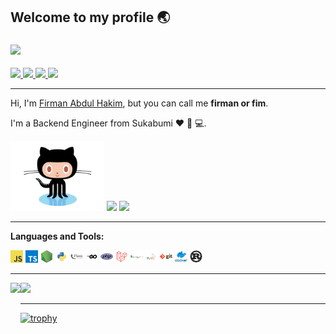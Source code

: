 ## Welcome to my profile :earth_asia: 
### ![](https://komarev.com/ghpvc/?username=firmanJS&label=Views)
<p>
  <a target="_blank" href="https://www.linkedin.com/in/firman-abdul-hakim-2a818b92">
    <img src="https://img.shields.io/badge/LinkedIn-0077B5?style=for-the-badge&logo=linkedin&logoColor=white" /> 
  </a>
  <a target="_blank" href="https://www.facebook.com/fimzjs">
    <img src="https://img.shields.io/badge/Facebook-1877F2?style=for-the-badge&logo=facebook&logoColor=white" />
  </a>
  <a target="_blank" href="https://firmanabdulhakim.medium.com/">
    <img src="https://img.shields.io/badge/Medium-12100E?style=for-the-badge&logo=medium&logoColor=white" />
   </a>
    <a target="_blank" href="https://www.hackerrank.com/fimzhakim?hr_r=1/">
    <img src="https://img.shields.io/badge/Hackerrank-2dc866?style=for-the-badge&logo=hackerrank&logoColor=white" />
   </a>
 </p>


---- 
Hi, I'm [Firman Abdul Hakim](https://firmanjs.github.io), but you can call me **firman or fim**. 

I'm a Backend Engineer from Sukabumi :heart: 🧐 :computer:. 
<p>
  <img src ="https://raw.githubusercontent.com/ijlik/ijlik/master/octocat.gif" width="150px" />
  <img src ="https://denolib.github.io/animated-deno-logo/deno-circle-thunder.gif" width="110px"/>
  <img src ="https://images4.programmersought.com/810/44/4463301429a7e1ae25c7e13922005e7a.gif" width="110px"/>
</p>

----
**Languages and Tools:**  

<code><img height="20" src="https://raw.githubusercontent.com/github/explore/80688e429a7d4ef2fca1e82350fe8e3517d3494d/topics/javascript/javascript.png" alt="javascript"></code>
<code><img height="20" src="https://raw.githubusercontent.com/github/explore/80688e429a7d4ef2fca1e82350fe8e3517d3494d/topics/typescript/typescript.png"></code>
<code><img height="20" src="https://raw.githubusercontent.com/github/explore/80688e429a7d4ef2fca1e82350fe8e3517d3494d/topics/nodejs/nodejs.png"></code>
<code><img height="20" src="https://raw.githubusercontent.com/github/explore/80688e429a7d4ef2fca1e82350fe8e3517d3494d/topics/python/python.png"></code>
<code><img height="20" src="https://raw.githubusercontent.com/github/explore/80688e429a7d4ef2fca1e82350fe8e3517d3494d/topics/flask/flask.png"></code>
<code><img height="20" src="https://raw.githubusercontent.com/github/explore/80688e429a7d4ef2fca1e82350fe8e3517d3494d/topics/go/go.png"></code>
<code><img height="20" src="https://raw.githubusercontent.com/github/explore/80688e429a7d4ef2fca1e82350fe8e3517d3494d/topics/php/php.png"></code>
<code><img height="20" src="https://raw.githubusercontent.com/github/explore/80688e429a7d4ef2fca1e82350fe8e3517d3494d/topics/laravel/laravel.png"></code>
<code><img height="20" src="https://raw.githubusercontent.com/github/explore/80688e429a7d4ef2fca1e82350fe8e3517d3494d/topics/mongodb/mongodb.png"></code>
<code><img height="20" src="https://raw.githubusercontent.com/github/explore/80688e429a7d4ef2fca1e82350fe8e3517d3494d/topics/mysql/mysql.png"></code>
<code><img height="20" src="https://raw.githubusercontent.com/github/explore/80688e429a7d4ef2fca1e82350fe8e3517d3494d/topics/git/git.png"></code>
<code><img height="20" src="https://raw.githubusercontent.com/github/explore/80688e429a7d4ef2fca1e82350fe8e3517d3494d/topics/docker/docker.png"></code>
<code><img height="20" src="https://raw.githubusercontent.com/github/explore/80688e429a7d4ef2fca1e82350fe8e3517d3494d/topics/rust/rust.png"></code>

----
<div>
  <img height="170" align="left" src="https://github-readme-stats.vercel.app/api?username=firmanJS&count_private=true&include_all_commits=true" />
  <img src="https://github-readme-stats.vercel.app/api/top-langs/?username=firmanJS&layout=compact" />
</div>

----
[![trophy](https://github-profile-trophy.vercel.app/?username=firmanJS&row=2&column=3)](https://github.com/ryo-ma/github-profile-trophy)
